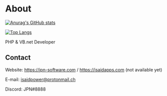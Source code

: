 # About

[![Anurag's GitHub stats](https://github-readme-stats.vercel.app/api?username=isaidpower&count_private=true&show_icons=true&theme=synthwave)](https://github.com/anuraghazra/github-readme-stats)

[![Top Langs](https://github-readme-stats.vercel.app/api/top-langs/?username=isaidpower)](https://github.com/anuraghazra/github-readme-stats&theme=synthwave)

PHP & VB.net Developer

## Contact

Website: https://jpn-software.com / https://isaidapps.com (not available yet)

E-mail: isaidpower@protonmail.ch

Discord: JPN#8888
